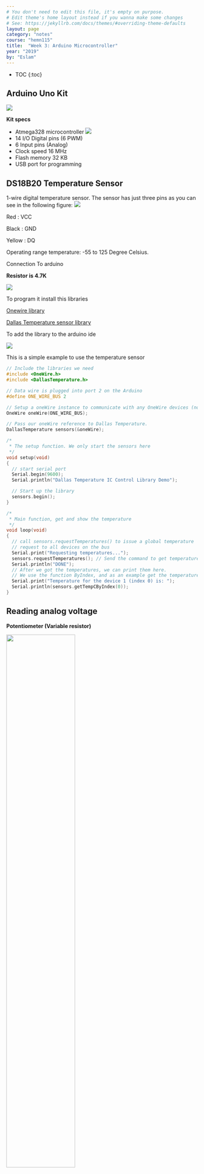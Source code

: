 ```yaml
---
# You don't need to edit this file, it's empty on purpose.
# Edit theme's home layout instead if you wanna make some changes
# See: https://jekyllrb.com/docs/themes/#overriding-theme-defaults
layout: page
category: "notes"
course: "hemn115"
title:  "Week 3: Arduino Microcontroller"
year: "2019"
by: "Eslam"
---
```


* TOC
{:toc}

## Arduino Uno Kit 
![](../images/uno.png)

**Kit specs** 
* Atmega328 microcontroller
![](../images/mega.png) 
* 14 I/O Digital pins (6 PWM)
* 6 Input pins (Analog)
* Clock speed 16 MHz
* Flash memory 32 KB
* USB port for programming

## DS18B20 Temperature Sensor
 1-wire digital temperature sensor. The sensor has just three pins as you can see in the following figure:
![](../images/waterproof.jpg)

Red : VCC

Black : GND

Yellow : DQ

Operating range temperature: -55 to 125 Degree Celsius. 

Connection To arduino 

**Resistor is 4.7K**

![](../images/temp-scheme.png)


To program it install this libraries 

[Onewire library](https://github.com/PaulStoffregen/OneWire/archive/master.zip)

[Dallas Temperature sensor library](https://github.com/milesburton/Arduino-Temperature-Control-Library/archive/master.zip)

To add the library to the arduino ide 

![](../images/lib.png)

This is a simple example to use the temperature sensor 

```c
// Include the libraries we need
#include <OneWire.h>
#include <DallasTemperature.h>

// Data wire is plugged into port 2 on the Arduino
#define ONE_WIRE_BUS 2

// Setup a oneWire instance to communicate with any OneWire devices (not just Maxim/Dallas temperature ICs)
OneWire oneWire(ONE_WIRE_BUS);

// Pass our oneWire reference to Dallas Temperature. 
DallasTemperature sensors(&oneWire);

/*
 * The setup function. We only start the sensors here
 */
void setup(void)
{
  // start serial port
  Serial.begin(9600);
  Serial.println("Dallas Temperature IC Control Library Demo");

  // Start up the library
  sensors.begin();
}

/*
 * Main function, get and show the temperature
 */
void loop(void)
{ 
  // call sensors.requestTemperatures() to issue a global temperature 
  // request to all devices on the bus
  Serial.print("Requesting temperatures...");
  sensors.requestTemperatures(); // Send the command to get temperatures
  Serial.println("DONE");
  // After we got the temperatures, we can print them here.
  // We use the function ByIndex, and as an example get the temperature from the first sensor only.
  Serial.print("Temperature for the device 1 (index 0) is: ");
  Serial.println(sensors.getTempCByIndex(0));  
}
```

## Reading analog voltage

**Potentiometer (Variable resistor)**

<img src="../images/pot2.jpg" width="60%">


Connection with arduino 

![](../images/pot1.png)

Sample Code 

```c
void setup() {
  // initialize serial communication at 9600 bits per second:
  Serial.begin(9600);
}

// the loop routine runs over and over again forever:
void loop() {
  // read the input on analog pin 0:
  int sensorValue = analogRead(A3);
  // Convert the analog reading (which goes from 0 - 1023) to a voltage (0 - 5V):
  float voltage = sensorValue * (5.0 / 1023.0);
  // print out the value you read:
  Serial.println(voltage);
}
```

## SD card 

Connection to arduino 

![](../images/sd.png)

**Format your card at first**

Sample Code 

```c++
/*
  SD card read/write

 This example shows how to read and write data to and from an SD card file
 The circuit:
 * SD card attached to SPI bus as follows:
 ** MOSI - pin 11
 ** MISO - pin 12
 ** CLK - pin 13
 ** CS - pin 4 (for MKRZero SD: SDCARD_SS_PIN)

 created   Nov 2010
 by David A. Mellis
 modified 9 Apr 2012
 by Tom Igoe

 This example code is in the public domain.

 */

#include <SPI.h>
#include <SD.h>

File myFile;

void setup() {
  // Open serial communications and wait for port to open:
  Serial.begin(9600);
  while (!Serial) {
    ; // wait for serial port to connect. Needed for native USB port only
  }


  Serial.print("Initializing SD card...");

  if (!SD.begin(4)) {
    Serial.println("initialization failed!");
    return;
  }
  Serial.println("initialization done.");

  // open the file. note that only one file can be open at a time,
  // so you have to close this one before opening another.
  myFile = SD.open("test.txt", FILE_WRITE);

  // if the file opened okay, write to it:
  if (myFile) {
    Serial.print("Writing to test.txt...");
    myFile.println("testing 1, 2, 3.");
    // close the file:
    myFile.close();
    Serial.println("done.");
  } else {
    // if the file didn't open, print an error:
    Serial.println("error opening test.txt");
  }

  // re-open the file for reading:
  myFile = SD.open("test.txt");
  if (myFile) {
    Serial.println("test.txt:");

    // read from the file until there's nothing else in it:
    while (myFile.available()) {
      Serial.write(myFile.read());
    }
    // close the file:
    myFile.close();
  } else {
    // if the file didn't open, print an error:
    Serial.println("error opening test.txt");
  }
}

void loop() {
  // nothing happens after setup
}
```

## Task 2 

**Requirements**

1. Use Arduino to acquire two signals from two different sensors,

2. store the measurements on a SD card,

3. Raise an alarm if a measurement gets outside the range (below or above),

4. Plot the measurements (saved on the SD card) on your PC using Matlab or Python.

## Useful Links

[DS18B20 Temperature Sensor](https://randomnerdtutorials.com/guide-for-ds18b20-temperature-sensor-with-arduino/)

[Guide to SD Card with Arduino](https://randomnerdtutorials.com/guide-to-sd-card-module-with-arduino/)
